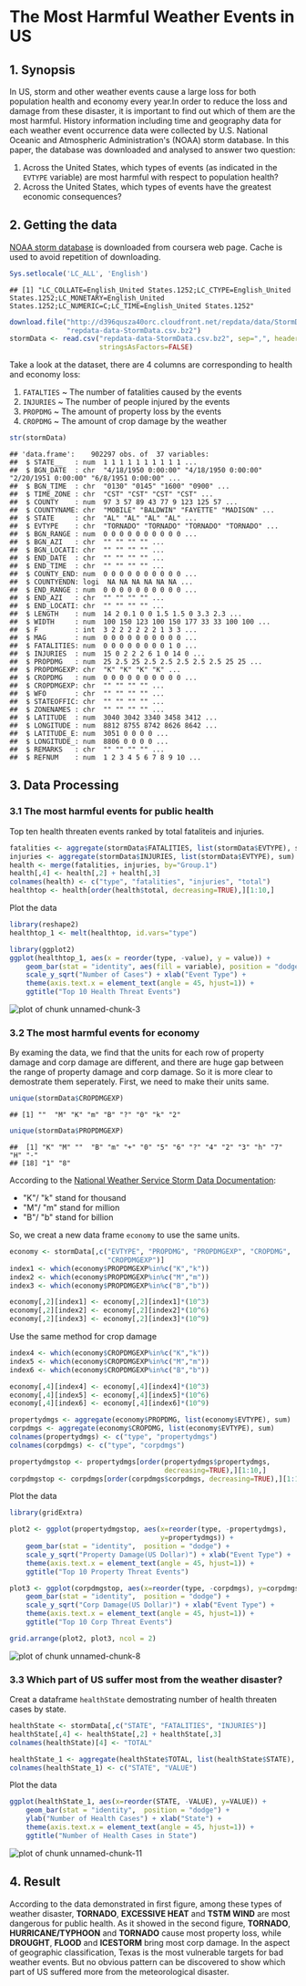 # The Most Harmful Weather Events in US

## 1. Synopsis
In US, storm and other weather events cause a large loss for both population 
health and economy every year.In order to reduce the loss and damage from these
disaster, it is important to find out which of them are the most harmful.
History information including time and geography data for each weather event occurrence data were collected by U.S. National Oceanic and Atmospheric 
Administration's (NOAA) storm database. In this paper, the database was 
downloaded and analysed to answer two question:

1. Across the United States, which types of events (as indicated in the `EVTYPE` 
variable) are most harmful with respect to population health?
2. Across the United States, which types of events have the greatest economic 
consequences?

## 2. Getting the data
[NOAA storm database](http://d396qusza40orc.cloudfront.net/repdata/data/StormData.csv.bz2) is downloaded from coursera web page. Cache is used to avoid repetition 
of downloading. 


```r
Sys.setlocale('LC_ALL', 'English')
```

```
## [1] "LC_COLLATE=English_United States.1252;LC_CTYPE=English_United States.1252;LC_MONETARY=English_United States.1252;LC_NUMERIC=C;LC_TIME=English_United States.1252"
```

```r
download.file("http://d396qusza40orc.cloudfront.net/repdata/data/StormData.csv.bz2", 
              "repdata-data-StormData.csv.bz2")
stormData <- read.csv("repdata-data-StormData.csv.bz2", sep=",", header=TRUE, 
                      stringsAsFactors=FALSE)
```

Take a look at the dataset, there are 4 columns are corresponding to health and economy loss:

1. `FATALTIES` ~ The number of fatalities caused by the events
2. `INJURIES` ~ The number of people injured by the events
3. `PROPDMG` ~ The amount of property loss by the events
4. `CROPDMG` ~ The amount of crop damage by the weather


```r
str(stormData)
```

```
## 'data.frame':	902297 obs. of  37 variables:
##  $ STATE__   : num  1 1 1 1 1 1 1 1 1 1 ...
##  $ BGN_DATE  : chr  "4/18/1950 0:00:00" "4/18/1950 0:00:00" "2/20/1951 0:00:00" "6/8/1951 0:00:00" ...
##  $ BGN_TIME  : chr  "0130" "0145" "1600" "0900" ...
##  $ TIME_ZONE : chr  "CST" "CST" "CST" "CST" ...
##  $ COUNTY    : num  97 3 57 89 43 77 9 123 125 57 ...
##  $ COUNTYNAME: chr  "MOBILE" "BALDWIN" "FAYETTE" "MADISON" ...
##  $ STATE     : chr  "AL" "AL" "AL" "AL" ...
##  $ EVTYPE    : chr  "TORNADO" "TORNADO" "TORNADO" "TORNADO" ...
##  $ BGN_RANGE : num  0 0 0 0 0 0 0 0 0 0 ...
##  $ BGN_AZI   : chr  "" "" "" "" ...
##  $ BGN_LOCATI: chr  "" "" "" "" ...
##  $ END_DATE  : chr  "" "" "" "" ...
##  $ END_TIME  : chr  "" "" "" "" ...
##  $ COUNTY_END: num  0 0 0 0 0 0 0 0 0 0 ...
##  $ COUNTYENDN: logi  NA NA NA NA NA NA ...
##  $ END_RANGE : num  0 0 0 0 0 0 0 0 0 0 ...
##  $ END_AZI   : chr  "" "" "" "" ...
##  $ END_LOCATI: chr  "" "" "" "" ...
##  $ LENGTH    : num  14 2 0.1 0 0 1.5 1.5 0 3.3 2.3 ...
##  $ WIDTH     : num  100 150 123 100 150 177 33 33 100 100 ...
##  $ F         : int  3 2 2 2 2 2 2 1 3 3 ...
##  $ MAG       : num  0 0 0 0 0 0 0 0 0 0 ...
##  $ FATALITIES: num  0 0 0 0 0 0 0 0 1 0 ...
##  $ INJURIES  : num  15 0 2 2 2 6 1 0 14 0 ...
##  $ PROPDMG   : num  25 2.5 25 2.5 2.5 2.5 2.5 2.5 25 25 ...
##  $ PROPDMGEXP: chr  "K" "K" "K" "K" ...
##  $ CROPDMG   : num  0 0 0 0 0 0 0 0 0 0 ...
##  $ CROPDMGEXP: chr  "" "" "" "" ...
##  $ WFO       : chr  "" "" "" "" ...
##  $ STATEOFFIC: chr  "" "" "" "" ...
##  $ ZONENAMES : chr  "" "" "" "" ...
##  $ LATITUDE  : num  3040 3042 3340 3458 3412 ...
##  $ LONGITUDE : num  8812 8755 8742 8626 8642 ...
##  $ LATITUDE_E: num  3051 0 0 0 0 ...
##  $ LONGITUDE_: num  8806 0 0 0 0 ...
##  $ REMARKS   : chr  "" "" "" "" ...
##  $ REFNUM    : num  1 2 3 4 5 6 7 8 9 10 ...
```

## 3. Data Processing
### 3.1 The most harmful events for public health
Top ten health threaten events ranked by total fataliteis and injuries.

```r
fatalities <- aggregate(stormData$FATALITIES, list(stormData$EVTYPE), sum)
injuries <- aggregate(stormData$INJURIES, list(stormData$EVTYPE), sum)
health <- merge(fatalities, injuries, by="Group.1")
health[,4] <- health[,2] + health[,3]
colnames(health) <- c("type", "fatalities", "injuries", "total")
healthtop <- health[order(health$total, decreasing=TRUE),][1:10,]
```

Plot the data

```r
library(reshape2)
healthtop_1 <- melt(healthtop, id.vars="type")

library(ggplot2)
ggplot(healthtop_1, aes(x = reorder(type, -value), y = value)) + 
    geom_bar(stat = "identity", aes(fill = variable), position = "dodge") + 
    scale_y_sqrt("Number of Cases") + xlab("Event Type") +
    theme(axis.text.x = element_text(angle = 45, hjust=1)) + 
    ggtitle("Top 10 Health Threat Events")
```

![plot of chunk unnamed-chunk-3](figure/unnamed-chunk-3.png) 

### 3.2 The most harmful events for economy
By examing the data, we find that the units for each row of property damage and 
corp damage are different, and there are huge gap between the range of property damage and corp damage. So it is more clear to demostrate them seperately. First, 
we need to make their units same. 


```r
unique(stormData$CROPDMGEXP)
```

```
## [1] ""  "M" "K" "m" "B" "?" "0" "k" "2"
```

```r
unique(stormData$PROPDMGEXP)
```

```
##  [1] "K" "M" ""  "B" "m" "+" "0" "5" "6" "?" "4" "2" "3" "h" "7" "H" "-"
## [18] "1" "8"
```

According to the [National Weather Service Storm Data Documentation](https://d396qusza40orc.cloudfront.net/repdata%2Fpeer2_doc%2Fpd01016005curr.pdf):

- "K"/ "k" stand for thousand
- "M"/ "m" stand for million
- "B"/ "b" stand for billion

So, we creat a new data frame `economy` to use the same units.

```r
economy <- stormData[,c("EVTYPE", "PROPDMG", "PROPDMGEXP", "CROPDMG", 
                        "CROPDMGEXP")]
index1 <- which(economy$PROPDMGEXP%in%c("K","k"))
index2 <- which(economy$PROPDMGEXP%in%c("M","m"))
index3 <- which(economy$PROPDMGEXP%in%c("B","b"))

economy[,2][index1] <- economy[,2][index1]*(10^3)
economy[,2][index2] <- economy[,2][index2]*(10^6)
economy[,2][index3] <- economy[,2][index3]*(10^9)
```

Use the same method for crop damage

```r
index4 <- which(economy$CROPDMGEXP%in%c("K","k"))
index5 <- which(economy$CROPDMGEXP%in%c("M","m"))
index6 <- which(economy$CROPDMGEXP%in%c("B","b"))

economy[,4][index4] <- economy[,4][index4]*(10^3)
economy[,4][index5] <- economy[,4][index5]*(10^6)
economy[,4][index6] <- economy[,4][index6]*(10^9)
```



```r
propertydmgs <- aggregate(economy$PROPDMG, list(economy$EVTYPE), sum)
corpdmgs <- aggregate(economy$CROPDMG, list(economy$EVTYPE), sum)
colnames(propertydmgs) <- c("type", "propertydmgs")
colnames(corpdmgs) <- c("type", "corpdmgs")

propertydmgstop <- propertydmgs[order(propertydmgs$propertydmgs, 
                                      decreasing=TRUE),][1:10,]
corpdmgstop <- corpdmgs[order(corpdmgs$corpdmgs, decreasing=TRUE),][1:10,]
```

Plot the data

```r
library(gridExtra)

plot2 <- ggplot(propertydmgstop, aes(x=reorder(type, -propertydmgs), 
                                     y=propertydmgs)) + 
    geom_bar(stat = "identity",  position = "dodge") + 
    scale_y_sqrt("Property Damage(US Dollar)") + xlab("Event Type") +
    theme(axis.text.x = element_text(angle = 45, hjust=1)) + 
    ggtitle("Top 10 Property Threat Events")

plot3 <- ggplot(corpdmgstop, aes(x=reorder(type, -corpdmgs), y=corpdmgs)) + 
    geom_bar(stat = "identity",  position = "dodge") + 
    scale_y_sqrt("Corp Damage(US Dollar)") + xlab("Event Type") +
    theme(axis.text.x = element_text(angle = 45, hjust=1)) + 
    ggtitle("Top 10 Corp Threat Events")

grid.arrange(plot2, plot3, ncol = 2)
```

![plot of chunk unnamed-chunk-8](figure/unnamed-chunk-8.png) 

### 3.3 Which part of US suffer most from the weather disaster?
Creat a dataframe `healthState` demostrating number of health threaten cases by 
state.

```r
healthState <- stormData[,c("STATE", "FATALITIES", "INJURIES")]
healthState[,4] <- healthState[,2] + healthState[,3]
colnames(healthState)[4] <- "TOTAL"
```


```r
healthState_1 <- aggregate(healthState$TOTAL, list(healthState$STATE), sum)
colnames(healthState_1) <- c("STATE", "VALUE")
```

Plot the data

```r
ggplot(healthState_1, aes(x=reorder(STATE, -VALUE), y=VALUE)) + 
    geom_bar(stat = "identity",  position = "dodge") + 
    ylab("Number of Health Cases") + xlab("State") +
    theme(axis.text.x = element_text(angle = 45, hjust=1)) + 
    ggtitle("Number of Health Cases in State")
```

![plot of chunk unnamed-chunk-11](figure/unnamed-chunk-11.png) 

## 4. Result 
According to the data demonstrated in first figure, among these types of weather disaster, **TORNADO**, **EXCESSIVE HEAT** and **TSTM WIND** are most dangerous for public health. 
As it showed in the second figure,  **TORNADO**, **HURRICANE/TYPHOON** and **TORNADO** cause most property loss, while **DROUGHT**, **FLOOD** and **ICESTORM** bring most corp damage.
In the aspect of geographic classification, Texas is the most vulnerable targets
for bad weather events. But no obvious pattern can be discovered to show which 
part of US suffered more from the meteorological disaster.

